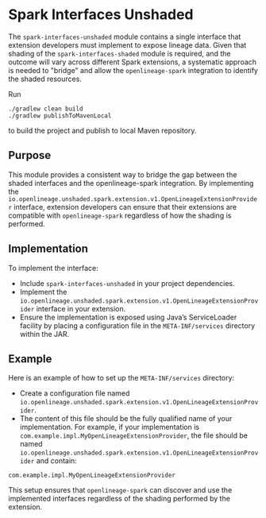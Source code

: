 # Spark Interfaces Unshaded

The `spark-interfaces-unshaded` module contains a single interface that extension developers must implement to expose 
lineage data. Given that shading of the `spark-interfaces-shaded` module is required, and the outcome will vary across 
different Spark extensions, a systematic approach is needed to "bridge" and allow the `openlineage-spark` integration to
identify the shaded resources.

Run
```shell
./gradlew clean build  
./gradlew publishToMavenLocal
```
to build the project and publish to local Maven repository.

## Purpose

This module provides a consistent way to bridge the gap between the shaded interfaces and the openlineage-spark integration.
By implementing the `io.openlineage.unshaded.spark.extension.v1.OpenLineageExtensionProvider` interface, extension 
developers can ensure that their extensions are compatible with `openlineage-spark` regardless of how the shading is performed.

## Implementation

To implement the interface:
* Include `spark-interfaces-unshaded` in your project dependencies.
* Implement the `io.openlineage.unshaded.spark.extension.v1.OpenLineageExtensionProvider` interface in your extension.
* Ensure the implementation is exposed using Java’s ServiceLoader facility by placing a configuration file in the `META-INF/services` directory within the JAR.

## Example
Here is an example of how to set up the `META-INF/services` directory:

* Create a configuration file named `io.openlineage.unshaded.spark.extension.v1.OpenLineageExtensionProvider`.
* The content of this file should be the fully qualified name of your implementation.
For example, if your implementation is `com.example.impl.MyOpenLineageExtensionProvider`, 
the file should be named `io.openlineage.unshaded.spark.extension.v1.OpenLineageExtensionProvider` and contain:
```
com.example.impl.MyOpenLineageExtensionProvider
```
This setup ensures that `openlineage-spark` can discover and use the implemented interfaces regardless of the shading performed by the extension.
